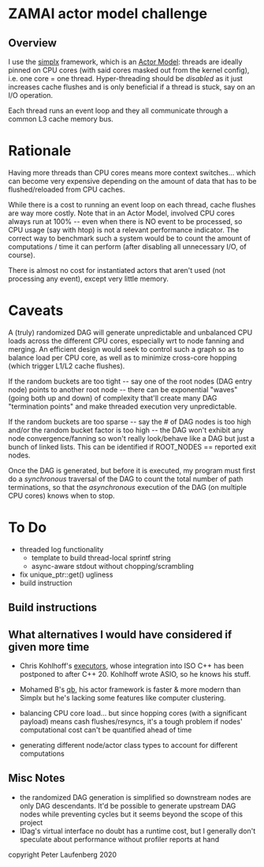 
# ZAMAI actor model challenge


## Overview

I use the [simplx](https://github.com/kluete/simplex) framework, which is an [Actor Model](https://en.wikipedia.org/wiki/Actor_model): threads are ideally pinned on CPU cores (with said cores masked out from the kernel config), i.e. one core = one thread. Hyper-threading should be *disabled* as it just increases cache flushes and is only beneficial if a thread is stuck, say on an I/O operation.

Each thread runs an event loop and they all communicate through a common L3 cache memory bus.


# Rationale

Having more threads than CPU cores means more context switches... which can become very expensive depending on the amount of data that has to be flushed/reloaded from CPU caches.

While there is a cost to running an event loop on each thread, cache flushes are way more costly. Note that in an Actor Model, involved CPU cores always run at 100% -- even when there is NO event to be processed, so CPU usage (say with htop) is not a relevant performance indicator. The correct way to benchmark such a system would be to count the amount of computations / time it can perform (after disabling all unnecessary I/O, of course).

There is almost no cost for instantiated actors that aren't used (not processing any event), except very little memory.


# Caveats

A (truly) randomized DAG will generate unpredictable and unbalanced CPU loads across the different CPU cores, especially wrt to node fanning and merging. An efficient design would seek to control such a graph so as to balance load per CPU core, as well as to minimize cross-core hopping (which trigger L1/L2 cache flushes).

If the random buckets are too tight -- say one of the root nodes (DAG entry node) points to another root node -- there can be exponential "waves" (going both up and down) of complexity that'll create many DAG "termination points" and make threaded execution very unpredictable.

If the random buckets are too sparse -- say the # of DAG nodes is too high and/or the random bucket factor is too high -- the DAG won't exhibit any node convergence/fanning so won't really look/behave like a DAG but just a bunch of linked lists. This can be identified if ROOT_NODES == reported exit nodes.

Once the DAG is generated, but before it is executed, my program must first do a *synchronous* traversal of the DAG to count the total number of path terminations, so that the *asynchronous* execution of the DAG (on multiple CPU cores) knows when to stop.


# To Do

* threaded log functionality
  * template to build thread-local sprintf string
  * async-aware stdout without chopping/scrambling
* fix unique_ptr::get() ugliness
* build instruction


## Build instructions


## What alternatives I would have considered if given more time

* Chris Kohlhoff's [executors](https://github.com/executors/executors), whose integration into ISO C++ has been postponed to after C++ 20. Kohlhoff wrote ASIO, so he knows his stuff.
* Mohamed B's [qb](https://github.com/isndev/qb), his actor framework is faster & more modern than Simplx but he's lacking some features like computer clustering.

* balancing CPU core load... but since hopping cores (with a significant payload) means cash flushes/resyncs, it's a tough problem if nodes' computational cost can't be quantified ahead of time
* generating different node/actor class types to account for different computations


## Misc Notes

* the randomized DAG generation is simplified so downstream nodes are only DAG descendants. It'd be possible to generate upstream DAG nodes while preventing cycles but it seems beyond the scope of this project
* IDag's virtual interface no doubt has a runtime cost, but I generally don't speculate about performance without profiler reports at hand


copyright Peter Laufenberg 2020

